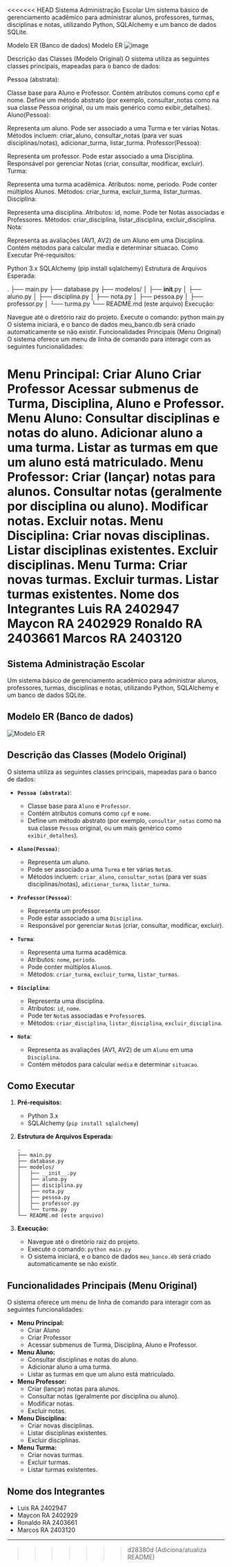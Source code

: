 <<<<<<< HEAD
Sistema Administração Escolar
Um sistema básico de gerenciamento acadêmico para administrar alunos, professores, turmas, disciplinas e notas, utilizando Python, SQLAlchemy e um banco de dados SQLite.

Modelo ER (Banco de dados)
Modelo ER
![image](https://github.com/user-attachments/assets/f3ee807d-4ab0-4d8a-8917-37154883e6f6)


Descrição das Classes (Modelo Original)
O sistema utiliza as seguintes classes principais, mapeadas para o banco de dados:

Pessoa (abstrata):

Classe base para Aluno e Professor.
Contém atributos comuns como cpf e nome.
Define um método abstrato (por exemplo, consultar_notas como na sua classe Pessoa original, ou um mais genérico como exibir_detalhes).
Aluno(Pessoa):

Representa um aluno.
Pode ser associado a uma Turma e ter várias Notas.
Métodos incluem: criar_aluno, consultar_notas (para ver suas disciplinas/notas), adicionar_turma, listar_turma.
Professor(Pessoa):

Representa um professor.
Pode estar associado a uma Disciplina.
Responsável por gerenciar Notas (criar, consultar, modificar, excluir).
Turma:

Representa uma turma acadêmica.
Atributos: nome, periodo.
Pode conter múltiplos Alunos.
Métodos: criar_turma, excluir_turma, listar_turmas.
Disciplina:

Representa uma disciplina.
Atributos: id, nome.
Pode ter Notas associadas e Professores.
Métodos: criar_disciplina, listar_disciplina, excluir_disciplina.
Nota:

Representa as avaliações (AV1, AV2) de um Aluno em uma Disciplina.
Contém métodos para calcular media e determinar situacao.
Como Executar
Pré-requisitos:

Python 3.x
SQLAlchemy (pip install sqlalchemy)
Estrutura de Arquivos Esperada:

.
├── main.py
├── database.py
├── modelos/
│   ├── __init__.py
│   ├── aluno.py
│   ├── disciplina.py
│   ├── nota.py
│   ├── pessoa.py
│   ├── professor.py
│   └── turma.py
└── README.md (este arquivo)
Execução:

Navegue até o diretório raiz do projeto.
Execute o comando: python main.py
O sistema iniciará, e o banco de dados meu_banco.db será criado automaticamente se não existir.
Funcionalidades Principais (Menu Original)
O sistema oferece um menu de linha de comando para interagir com as seguintes funcionalidades:

Menu Principal:
Criar Aluno
Criar Professor
Acessar submenus de Turma, Disciplina, Aluno e Professor.
Menu Aluno:
Consultar disciplinas e notas do aluno.
Adicionar aluno a uma turma.
Listar as turmas em que um aluno está matriculado.
Menu Professor:
Criar (lançar) notas para alunos.
Consultar notas (geralmente por disciplina ou aluno).
Modificar notas.
Excluir notas.
Menu Disciplina:
Criar novas disciplinas.
Listar disciplinas existentes.
Excluir disciplinas.
Menu Turma:
Criar novas turmas.
Excluir turmas.
Listar turmas existentes.
Nome dos Integrantes
Luis RA 2402947
Maycon RA 2402929
Ronaldo RA 2403661
Marcos RA 2403120
=======
## Sistema Administração Escolar

Um sistema básico de gerenciamento acadêmico para administrar alunos, professores, turmas, disciplinas e notas, utilizando Python, SQLAlchemy e um banco de dados SQLite.

## Modelo ER (Banco de dados)

![Modelo ER](documentos/Diagrama.png)

## Descrição das Classes (Modelo Original)

O sistema utiliza as seguintes classes principais, mapeadas para o banco de dados:

* **`Pessoa (abstrata)`**:
    * Classe base para `Aluno` e `Professor`.
    * Contém atributos comuns como `cpf` e `nome`.
    * Define um método abstrato (por exemplo, `consultar_notas` como na sua classe `Pessoa` original, ou um mais genérico como `exibir_detalhes`).

* **`Aluno(Pessoa)`**:
    * Representa um aluno.
    * Pode ser associado a uma `Turma` e ter várias `Nota`s.
    * Métodos incluem: `criar_aluno`, `consultar_notas` (para ver suas disciplinas/notas), `adicionar_turma`, `listar_turma`.

* **`Professor(Pessoa)`**:
    * Representa um professor.
    * Pode estar associado a uma `Disciplina`.
    * Responsável por gerenciar `Nota`s (criar, consultar, modificar, excluir).

* **`Turma`**:
    * Representa uma turma acadêmica.
    * Atributos: `nome`, `periodo`.
    * Pode conter múltiplos `Aluno`s.
    * Métodos: `criar_turma`, `excluir_turma`, `listar_turmas`.

* **`Disciplina`**:
    * Representa uma disciplina.
    * Atributos: `id`, `nome`.
    * Pode ter `Nota`s associadas e `Professor`es.
    * Métodos: `criar_disciplina`, `listar_disciplina`, `excluir_disciplina`.

* **`Nota`**:
    * Representa as avaliações (AV1, AV2) de um `Aluno` em uma `Disciplina`.
    * Contém métodos para calcular `media` e determinar `situacao`.

## Como Executar

1.  **Pré-requisitos:**
    * Python 3.x
    * SQLAlchemy (`pip install sqlalchemy`)

2.  **Estrutura de Arquivos Esperada:**
    ```
    .
    ├── main.py
    ├── database.py
    ├── modelos/
    │   ├── __init__.py
    │   ├── aluno.py
    │   ├── disciplina.py
    │   ├── nota.py
    │   ├── pessoa.py
    │   ├── professor.py
    │   └── turma.py
    └── README.md (este arquivo)
    ```

3.  **Execução:**
    * Navegue até o diretório raiz do projeto.
    * Execute o comando: `python main.py`
    * O sistema iniciará, e o banco de dados `meu_banco.db` será criado automaticamente se não existir.

## Funcionalidades Principais (Menu Original)

O sistema oferece um menu de linha de comando para interagir com as seguintes funcionalidades:

* **Menu Principal:**
    * Criar Aluno
    * Criar Professor
    * Acessar submenus de Turma, Disciplina, Aluno e Professor.
* **Menu Aluno:**
    * Consultar disciplinas e notas do aluno.
    * Adicionar aluno a uma turma.
    * Listar as turmas em que um aluno está matriculado.
* **Menu Professor:**
    * Criar (lançar) notas para alunos.
    * Consultar notas (geralmente por disciplina ou aluno).
    * Modificar notas.
    * Excluir notas.
* **Menu Disciplina:**
    * Criar novas disciplinas.
    * Listar disciplinas existentes.
    * Excluir disciplinas.
* **Menu Turma:**
    * Criar novas turmas.
    * Excluir turmas.
    * Listar turmas existentes.

## Nome dos Integrantes

* Luis     RA 2402947
* Maycon   RA 2402929
* Ronaldo  RA 2403661
* Marcos   RA 2403120


---
>>>>>>> d28380d (Adiciona/atualiza README)

